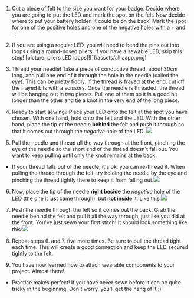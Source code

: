 1. Cut a piece of felt to the size you want for your badge. Decide where you are going to put the LED and mark the spot on the felt. Now decide where to put your battery holder. It could be on the back! Mark the spot for one of the positive holes and one of the negative holes with a + and -.

2. If you are using a regular LED, you will need to bend the pins out into loops using a round-nosed pliers. If you have a sewable LED, skip this step!
[picture: pliers LED loops]![](/assets/all aapp.png)

3. Thread your needle! Take a piece of conductive thread, about 30cm long, and pull one end of it through the hole in the needle (called the *eye*). This can be pretty fiddly. If the thread is frayed at the end, cut off the frayed bits with a scissors. Once the needle is threaded, the thread will be hanging out in two pieces. Pull one of them so it is a good bit longer than the other and tie a knot in the very end of the long piece.

4. Ready to start sewing? Place your LED onto the felt at the spot you have chosen. With one hand, hold onto the felt and the LED. With the other hand, place the tip of the needle **behind** the felt and push it through so that it comes out through the *negative* hole of the LED. 
![](/assets/needle_through_LED_100_179_650.png)

5. Pull the needle and thread all the way through at the front, pinching the eye of the needle so the short end of the thread doesn't fall out. You want to keep pulling until only the knot remains at the back.
 * If your thread falls out of the needle, it's ok, you can re-thread it. When pulling the thread through the felt, try holding the needle by the eye and pinching the thread tightly there to keep it from falling out.![](/assets/pull_thread_through_100_239_650.png)

6. Now, place the tip of the needle **right beside** the *negative* hole of the LED (the one it just came through), but **not inside** it. Like this:![](/assets/needle_next_to_LED_100_180_650.png)

7. Push the needle through the felt so it comes out the back. Grab the needle behind the felt and pull it all the way through, just like you did at the front. You've just sewn your first stitch! It should look something like this:![](/assets/first_stitch_80_225_650.png)

8. Repeat steps 6. and 7. five more times. Be sure to pull the thread tight each time. This will create a good connection and keep the LED secured tightly to the felt.

9. You have now learned how to attach wearable components to your project. Almost there!
 * Practice makes perfect! If you have never sewn before it can be quite tricky in the beginning. Don't worry, you'll get the hang of it :)
